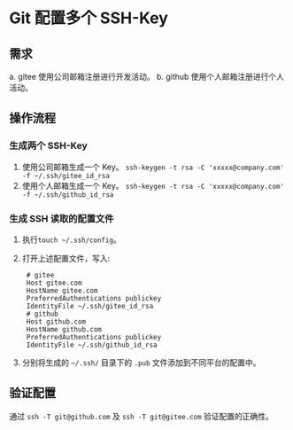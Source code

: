 # Git 配置多个 SSH-Key

## 需求

a. gitee 使用公司邮箱注册进行开发活动。
b. github 使用个人邮箱注册进行个人活动。

## 操作流程

### 生成两个 SSH-Key
1. 使用公司邮箱生成一个 Key。
`ssh-keygen -t rsa -C 'xxxxx@company.com' -f ~/.ssh/gitee_id_rsa`
2. 使用个人邮箱生成一个 Key。
`ssh-keygen -t rsa -C 'xxxxx@company.com' -f ~/.ssh/github_id_rsa`

### 生成 SSH 读取的配置文件

1. 执行`touch ~/.ssh/config`。
2. 打开上述配置文件，写入:

		# gitee
		Host gitee.com
		HostName gitee.com
		PreferredAuthentications publickey
		IdentityFile ~/.ssh/gitee_id_rsa
		# github
		Host github.com
		HostName github.com
		PreferredAuthentications publickey
		IdentityFile ~/.ssh/github_id_rsa

3. 分别将生成的 `~/.ssh/` 目录下的 `.pub` 文件添加到不同平台的配置中。

## 验证配置

通过 `ssh -T git@github.com` 及 `ssh -T git@gitee.com` 验证配置的正确性。 